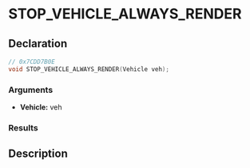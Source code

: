 # STOP_VEHICLE_ALWAYS_RENDER

## Declaration
```cpp
// 0x7CDD7B0E
void STOP_VEHICLE_ALWAYS_RENDER(Vehicle veh);
```

### Arguments
- **Vehicle:** veh

### Results

## Description

